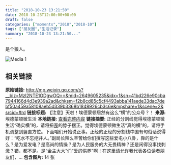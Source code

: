 ```yaml
---
title: "2018-10-23 13:21:50"
date: 2018-10-23T12:00:00+08:00
draft: false
categories: ["moments","2018","2018-10"]
tags: ["朋友圈","生活记录"]
summary: "2018-10-23 13:21:50..."
---
```


是个狼人。

![Media 1](/Moments/photos/2018-10-23/201810231321500.jpg)

## 相关链接

**原始链接:** http://mp.weixin.qq.com/s?__biz=MzI2NTE1ODgwOQ==&mid=2649605235&idx=1&sn=41bd226e90cba7944166d4d3e939a2ad&chksm=f2b8cd85c5cf4493abba141aede33dac7debf50a459a58108aeb5d339b3368b1848926cb3c6e&mpshare=1&scene=2&srcid=#rd
**链接标题:** 【注意】天啦！埃德蒙顿居然有这么“横”的公众号？！
**来源:** 埃德蒙顿微生活
**本地链接:** [查看完整内容](/link_content/2018/10/2018-10-23-2/link_content/)
**链接摘要:** 正经的分割线觉得埃德蒙顿微生活“确实横”的，请将扭歪的脖子摆正。觉得埃德蒙顿微生活“真的横”的，请将手机调整到竖直方位。下面咱们开始说正事。正经的正经的分割线中国有句俗话说得好：“吃水不忘挖井人。”副局长辣么辛苦给你们撰写这些爱屯小八卦，靠的是什么？是为爱发电？是高尚的情操？是为人民服务的大无畏精神？还是闲得没事找刺激？错，都不是。是“金主大大”们“爱的供养”啊！在这里请允许我代表各位读者朋友们，...
**包含图片:** 14 张

